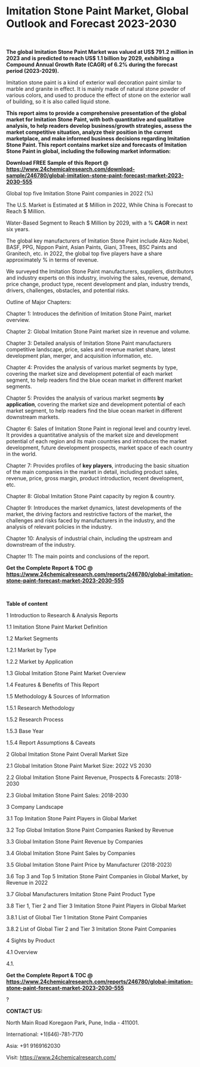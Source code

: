 <h1>Imitation Stone Paint Market, Global Outlook and Forecast 2023-2030</h1><br/><p><strong>The global Imitation Stone Paint Market was valued at US$ 791.2 million in 2023 and is predicted to reach US$ 1.1 billion by 2029, exhibiting a Compound Annual Growth Rate (<strong>CAGR</strong>) of 6.2% during the forecast period (2023-2029).</strong></p>
 
 
 
 <p>Imitation stone paint is a kind of exterior wall decoration paint similar to marble and granite in effect. It is mainly made of natural stone powder of various colors, and used to produce the effect of stone on the exterior wall of building, so it is also called liquid stone.</p>
 
 
 
 <p><strong>This report aims to provide a comprehensive presentation of the global market for Imitation Stone Paint, with both quantitative and qualitative analysis, to help readers develop business/growth strategies, assess the market competitive situation, analyze their position in the current marketplace, and make informed business decisions regarding Imitation Stone Paint. This report contains market size and forecasts of Imitation Stone Paint in global, including the following market information:</strong></p>
 
 
 
 <div><b>Download FREE Sample of this Report @ <a href="https://www.24chemicalresearch.com/download-sample/246780/global-imitation-stone-paint-forecast-market-2023-2030-555">https://www.24chemicalresearch.com/download-sample/246780/global-imitation-stone-paint-forecast-market-2023-2030-555</a></b></div>
 
 
 
 <p>Global top five Imitation Stone Paint companies in 2022 (%)</p>
 
 
 
 <p>The U.S. Market is Estimated at $ Million in 2022, While China is Forecast to Reach $ Million.</p>
 
 
 
 <p>Water-Based Segment to Reach $ Million by 2029, with a % <strong>CAGR</strong> in next six years.</p>
 
 
 
 <p>The global key manufacturers of Imitation Stone Paint include Akzo Nobel, BASF, PPG, Nippon Paint, Asian Paints, Giani, 3Trees, BSC Paints and Granitech, etc. in 2022, the global top five players have a share approximately % in terms of revenue.</p>
 
 
 
 <p>We surveyed the Imitation Stone Paint manufacturers, suppliers, distributors and industry experts on this industry, involving the sales, revenue, demand, price change, product type, recent development and plan, industry trends, drivers, challenges, obstacles, and potential risks.</p>
 
 
 
 <p>Outline of Major Chapters:</p>
 
 
 
 <p>Chapter 1: Introduces the definition of Imitation Stone Paint, market overview.</p>
 
 
 
 <p>Chapter 2: Global Imitation Stone Paint market size in revenue and volume.</p>
 
 
 
 <p>Chapter 3: Detailed analysis of Imitation Stone Paint manufacturers competitive landscape, price, sales and revenue market share, latest development plan, merger, and acquisition information, etc.</p>
 
 
 
 <p>Chapter 4: Provides the analysis of various market segments by type, covering the market size and development potential of each market segment, to help readers find the blue ocean market in different market segments.</p>
 
 
 
 <p>Chapter 5: Provides the analysis of various market segments <strong>by application</strong>, covering the market size and development potential of each market segment, to help readers find the blue ocean market in different downstream markets.</p>
 
 
 
 <p>Chapter 6: Sales of Imitation Stone Paint in regional level and country level. It provides a quantitative analysis of the market size and development potential of each region and its main countries and introduces the market development, future development prospects, market space of each country in the world.</p>
 
 
 
 <p>Chapter 7: Provides profiles of <strong>key players</strong>, introducing the basic situation of the main companies in the market in detail, including product sales, revenue, price, gross margin, product introduction, recent development, etc.</p>
 
 
 
 <p>Chapter 8: Global Imitation Stone Paint capacity by region & country.</p>
 
 
 
 <p>Chapter 9: Introduces the market dynamics, latest developments of the market, the driving factors and restrictive factors of the market, the challenges and risks faced by manufacturers in the industry, and the analysis of relevant policies in the industry.</p>
 
 
 
 <p>Chapter 10: Analysis of industrial chain, including the upstream and downstream of the industry.</p>
 
 
 
 <p>Chapter 11: The main points and conclusions of the report.</p>
 
 
 
 <div><b>Get the Complete Report & TOC @ <a href="https://www.24chemicalresearch.com/reports/246780/global-imitation-stone-paint-forecast-market-2023-2030-555">https://www.24chemicalresearch.com/reports/246780/global-imitation-stone-paint-forecast-market-2023-2030-555</a></b></div>
 
 
 
 <p><br />
 
 <b>Table of content</b></p>
 
 
 
 <p>1 Introduction to Research & Analysis Reports<br />
 
 1.1 Imitation Stone Paint Market Definition<br />
 
 1.2 Market Segments<br />
 
 1.2.1 Market by Type<br />
 
 1.2.2 Market by Application<br />
 
 1.3 Global Imitation Stone Paint Market Overview<br />
 
 1.4 Features & Benefits of This Report<br />
 
 1.5 Methodology & Sources of Information<br />
 
 1.5.1 Research Methodology<br />
 
 1.5.2 Research Process<br />
 
 1.5.3 Base Year<br />
 
 1.5.4 Report Assumptions & Caveats<br />
 
 2 Global Imitation Stone Paint Overall Market Size<br />
 
 2.1 Global Imitation Stone Paint Market Size: 2022 VS 2030<br />
 
 2.2 Global Imitation Stone Paint Revenue, Prospects & Forecasts: 2018-2030<br />
 
 2.3 Global Imitation Stone Paint Sales: 2018-2030<br />
 
 3 Company Landscape<br />
 
 3.1 Top Imitation Stone Paint Players in Global Market<br />
 
 3.2 Top Global Imitation Stone Paint Companies Ranked by Revenue<br />
 
 3.3 Global Imitation Stone Paint Revenue by Companies<br />
 
 3.4 Global Imitation Stone Paint Sales by Companies<br />
 
 3.5 Global Imitation Stone Paint Price by Manufacturer (2018-2023)<br />
 
 3.6 Top 3 and Top 5 Imitation Stone Paint Companies in Global Market, by Revenue in 2022<br />
 
 3.7 Global Manufacturers Imitation Stone Paint Product Type<br />
 
 3.8 Tier 1, Tier 2 and Tier 3 Imitation Stone Paint Players in Global Market<br />
 
 3.8.1 List of Global Tier 1 Imitation Stone Paint Companies<br />
 
 3.8.2 List of Global Tier 2 and Tier 3 Imitation Stone Paint Companies<br />
 
 4 Sights by Product<br />
 
 4.1 Overview<br />
 
 4.1.</p>
 
 
 
 <div><b>Get the Complete Report & TOC @ <a href="https://www.24chemicalresearch.com/reports/246780/global-imitation-stone-paint-forecast-market-2023-2030-555">https://www.24chemicalresearch.com/reports/246780/global-imitation-stone-paint-forecast-market-2023-2030-555</a></b></div>
 
 
 
 <p>? </p>
 
 
 
 <p><b>CONTACT US:</b><br />
 
 North Main Road Koregaon Park, Pune, India - 411001.<br />
 
 International: +1(646)-781-7170<br />
 
 Asia: +91 9169162030<br />
 
 Visit: <a href="https://www.24chemicalresearch.com/">https://www.24chemicalresearch.com/</a></p>